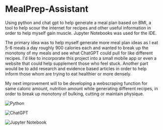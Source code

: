 # MealPrep-Assistant
Using python and chat gpt to help generate a meal plan based on BMI, a tool to help scour the internet for recipes and other useful information in order to help myself gain muscle. Jupyter Notebooks was used for the IDE. 


The primary idea was to help myself generate more meal plan ideas as I eat 5-6 meals a day roughly 900 calories each and wanted to break up the monotony of my meals and see what ChatGPT could pull for like different recipes. I'd like to incorporate this project into a small mobile app or even a website that could help supplement those who feel stuck. Another part would be to add research and evidence based articles in order to help inform those whom are trying to eat healthier or more densely.


My next improvement will to be developing a webscraping function for same caloric amount, nutrition amount while generating different recipes, in order to break up monotony of bulking, cutting or maintain physique. 


![Python](https://img.shields.io/badge/python-3670A0?style=for-the-badge&logo=python&logoColor=ffdd54)

![ChatGPT](https://img.shields.io/badge/chatGPT-74aa9c?style=for-the-badge&logo=openai&logoColor=white)

![Jupyter Notebook](https://img.shields.io/badge/jupyter-%23FA0F00.svg?style=for-the-badge&logo=jupyter&logoColor=white)
